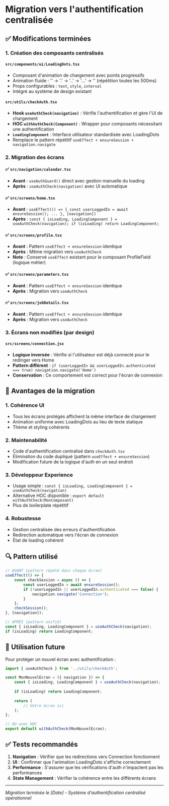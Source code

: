 # Migration vers l'authentification centralisée

## ✅ Modifications terminées

### 1. Création des composants centralisés

#### `src/components/ui/LoadingDots.tsx`
- Composant d'animation de chargement avec points progressifs
- Animation fluide : '' → '.' → '..' → '...' → '' (répétition toutes les 500ms)
- Props configurables : `text`, `style`, `interval`
- Intégré au système de design existant

#### `src/utils/checkAuth.tsx`
- **Hook `useAuthCheck(navigation)`** : Vérifie l'authentification et gère l'UI de chargement
- **HOC `withAuthCheck(Component)`** : Wrapper pour composants nécessitant une authentification
- **`LoadingComponent`** : Interface utilisateur standardisée avec LoadingDots
- Remplace le pattern répétitif `useEffect + ensureSession + navigation.navigate`

### 2. Migration des écrans

#### ✅ `src/navigation/calendar.tsx`
- **Avant** : `useAuthGuard()` direct avec gestion manuelle du loading
- **Après** : `useAuthCheck(navigation)` avec UI automatique

#### ✅ `src/screens/home.tsx`
- **Avant** : `useEffect(() => { const userLoggedIn = await ensureSession(); ... }, [navigation])`
- **Après** : `const { isLoading, LoadingComponent } = useAuthCheck(navigation); if (isLoading) return LoadingComponent;`

#### ✅ `src/screens/profile.tsx`
- **Avant** : Pattern `useEffect + ensureSession` identique
- **Après** : Même migration vers `useAuthCheck`
- **Note** : Conservé `useEffect` existant pour le composant ProfileField (logique métier)

#### ✅ `src/screens/parameters.tsx`
- **Avant** : Pattern `useEffect + ensureSession` identique
- **Après** : Migration vers `useAuthCheck`

#### ✅ `src/screens/jobDetails.tsx`
- **Avant** : Pattern `useEffect + ensureSession` identique
- **Après** : Migration vers `useAuthCheck`

### 3. Écrans non modifiés (par design)

#### `src/screens/connection.jsx`
- **Logique inversée** : Vérifie si l'utilisateur est déjà connecté pour le rediriger vers Home
- **Pattern différent** : `if (userLoggedIn && userLoggedIn.authenticated === true) navigation.navigate('Home')`
- **Conservation** : Ce comportement est correct pour l'écran de connexion

## 🎯 Avantages de la migration

### 1. **Cohérence UI**
- Tous les écrans protégés affichent la même interface de chargement
- Animation uniforme avec LoadingDots au lieu de texte statique
- Thème et styling cohérents

### 2. **Maintenabilité**
- Code d'authentification centralisé dans `checkAuth.tsx`
- Élimination du code dupliqué (pattern `useEffect + ensureSession`)
- Modification future de la logique d'auth en un seul endroit

### 3. **Développeur Experience**
- Usage simple : `const { isLoading, LoadingComponent } = useAuthCheck(navigation)`
- Alternative HOC disponible : `export default withAuthCheck(MonComposant)`
- Plus de boilerplate répétitif

### 4. **Robustesse**
- Gestion centralisée des erreurs d'authentification
- Redirection automatique vers l'écran de connexion
- État de loading cohérent

## 🔍 Pattern utilisé

```typescript
// AVANT (pattern répété dans chaque écran)
useEffect(() => {
    const checkSession = async () => {
        const userLoggedIn = await ensureSession();
        if (!userLoggedIn || userLoggedIn.authenticated === false) {
            navigation.navigate('Connection');
        }
    };
    checkSession();
}, [navigation]);

// APRÈS (pattern unifié)
const { isLoading, LoadingComponent } = useAuthCheck(navigation);
if (isLoading) return LoadingComponent;
```

## 🚀 Utilisation future

Pour protéger un nouvel écran avec authentification :

```typescript
import { useAuthCheck } from '../utils/checkAuth';

const MonNouvelEcran = ({ navigation }) => {
    const { isLoading, LoadingComponent } = useAuthCheck(navigation);
    
    if (isLoading) return LoadingComponent;
    
    return (
        // Votre écran ici
    );
};

// OU avec HOC
export default withAuthCheck(MonNouvelEcran);
```

## ✅ Tests recommandés

1. **Navigation** : Vérifier que les redirections vers Connection fonctionnent
2. **UI** : Confirmer que l'animation LoadingDots s'affiche correctement
3. **Performance** : S'assurer que les vérifications d'auth n'impactent pas les performances
4. **State Management** : Vérifier la cohérence entre les différents écrans

---

*Migration terminée le [Date] - Système d'authentification centralisé opérationnel*